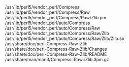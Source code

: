 /usr/lib/perl5/vendor\_perl/Compress  
/usr/lib/perl5/vendor\_perl/Compress/Raw  
/usr/lib/perl5/vendor\_perl/Compress/Raw/Zlib.pm  
/usr/lib/perl5/vendor\_perl/auto/Compress  
/usr/lib/perl5/vendor\_perl/auto/Compress/Raw  
/usr/lib/perl5/vendor\_perl/auto/Compress/Raw/Zlib  
/usr/lib/perl5/vendor\_perl/auto/Compress/Raw/Zlib/Zlib.so  
/usr/share/doc/perl-Compress-Raw-Zlib  
/usr/share/doc/perl-Compress-Raw-Zlib/Changes  
/usr/share/doc/perl-Compress-Raw-Zlib/README  
/usr/share/man/man3/Compress::Raw::Zlib.3pm.gz  
